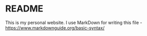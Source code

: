 # README
This is my personal website.
I use MarkDown for writing this file - https://www.markdownguide.org/basic-syntax/